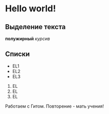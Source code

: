# Hello world!

## Выделение текста
**полужирный**
*курсив*

## Списки
* EL1
* EL2
* EL3

1. EL
2. EL
3. EL

Работаем с Гитом. Повторение - мать учения!